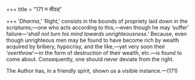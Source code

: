 +++
title = "171 न सीदन्न्"

+++
‘*Dharma*,’ ‘Right,’ consists in the bounds of propriety laid down in
the scriptures;—one who acts according to this,—even though he may
‘suffer’ failure—‘*shall not turn his mind towards unrighteousness*.’
Because, even though unrighteous men may be found to have become rich by
wealth acquired by bribery, hypocrisy, and the like,—yet very soon their
‘*overthrow*’—in the form of destruction of their wealth, etc.—is found
to come about. Consequently, one should never deviate from the right.

The Author has, in a friendly spirit, shown us a visible instance.—(171)


